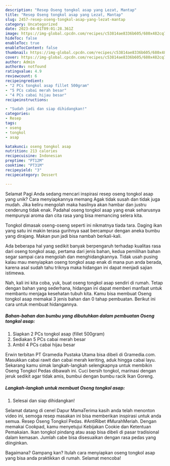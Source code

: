 ```yaml
---
description: "Resep Oseng tongkol asap yang Lezat, Mantap"
title: "Resep Oseng tongkol asap yang Lezat, Mantap"
slug: 2457-resep-oseng-tongkol-asap-yang-lezat-mantap
category: Uncategorized
date: 2023-04-01T09:01:28.361Z
image: https://img-global.cpcdn.com/recipes/c53814ae8336b605/680x482cq70/oseng-tongkol-asap-foto-resep-utama.jpg
hideToc: false
enableToc: true
enableTocContent: false
thumbnail: https://img-global.cpcdn.com/recipes/c53814ae8336b605/680x482cq70/oseng-tongkol-asap-foto-resep-utama.jpg
cover: https://img-global.cpcdn.com/recipes/c53814ae8336b605/680x482cq70/oseng-tongkol-asap-foto-resep-utama.jpg
author: Admin
authorAv: notfound
ratingvalue: 4.9
reviewcount: 6
recipeingredient:
- "2 PCs tongkol asap fillet 500gram"
- "5 PCs cabai merah besar"
- "4 PCs cabai hijau besar"
recipeinstructions:

- "Sudah jadi dan siap dihidangkan!"
categories:
- Resep
tags:
- oseng
- tongkol
- asap

katakunci: oseng tongkol asap 
nutrition: 213 calories
recipecuisine: Indonesian
preptime: "PT12M"
cooktime: "PT31M"
recipeyield: "3"
recipecategory: Dessert

---
```



Selamat Pagi Anda sedang mencari inspirasi resep oseng tongkol asap yang unik? Cara menyiapkannya memang Agak tidak susah dan tidak juga mudah. Jika keliru mengolah maka hasilnya akan hambar dan justru cenderung tidak enak. Padahal oseng tongkol asap yang enak seharusnya mempunyai aroma dan cita rasa yang bisa memancing selera kita.


Tongkol dimasak oseng-oseng seperti ini nikmatnya tiada tara. Daging ikan yang satu ini makin terasa gurihnya saat bercampur dengan aneka bumbu yang dirajang. Makan pun jadi bisa nambah berkali-kali.

Ada beberapa hal yang sedikit banyak berpengaruh terhadap kualitas rasa dari oseng tongkol asap, pertama dari jenis bahan, kedua pemilihan bahan segar sampai cara mengolah dan menghidangkannya. Tidak usah pusing kalau mau menyiapkan oseng tongkol asap enak di mana pun anda berada, karena asal sudah tahu triknya maka hidangan ini dapat menjadi sajian istimewa.


Nah, kali ini kita coba, yuk, buat oseng tongkol asap sendiri di rumah. Tetap dengan bahan yang sederhana, hidangan ini dapat memberi manfaat untuk membantu menjaga kesehatan tubuh kita. Kamu bisa membuat Oseng tongkol asap memakai 3 jenis bahan dan 0 tahap pembuatan. Berikut ini cara untuk membuat hidangannya.

<!--inarticleads1-->

##### Bahan-bahan dan bumbu yang dibutuhkan dalam pembuatan Oseng tongkol asap:

1. Siapkan 2 PCs tongkol asap (fillet 500gram)
1. Sediakan 5 PCs cabai merah besar
1. Ambil 4 PCs cabai hijau besar


Erwin terbitan PT Gramedia Pustaka Utama bisa dibeli di Gramedia.com. Masukkan cabai rawit dan cabai merah keriting, aduk hingga cabai layu. Sekarang kamu simak langkah-langkah selengkapnya untuk membikin Oseng Tongkol Pedas dibawah ini. Cuci bersih tongkol, marinasi dengan jeruk sedikit agar tidak amis, bumbui dengan bumbu racik Ikan Goreng. 

<!--inarticleads2-->

##### Langkah-langkah untuk membuat Oseng tongkol asap:


1. Selesai dan siap dihidangkan!

Selamat datang di cenel Dapur MamaTerima kasih anda telah menonton video ini, semoga resep masakan ini bisa memberikan inspirasi untuk anda semua. Resep Oseng Tongkol Pedas. #AntiRibet #MurahMeriah. Dengan memakai Cookpad, kamu menyetujui Kebijakan Cookie dan Ketentuan Pemakaian. Ikan tongkol pindang atau asap bisa dibeli di pasar tradisional dalam kemasan. Jumlah cabe bisa disesuaikan dengan rasa pedas yang diinginkan. 

Bagaimana? Gampang kan? Itulah cara menyiapkan oseng tongkol asap yang bisa anda praktikkan di rumah. Selamat mencoba!
